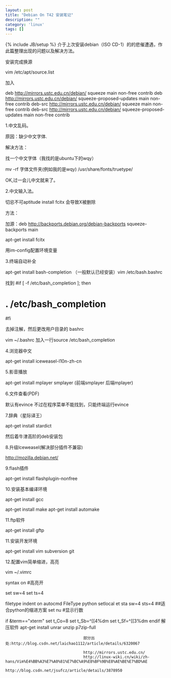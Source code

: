 ```yaml
---
layout: post
title: "Debian On T42 安装笔记"
description: "" 
category: 'linux'
tags: []
---
```

{% include JB/setup %}
介于上次安装debian（ISO CD-1）的的悲催遭遇，作此篇整理出现的问题以及解决方法。

安装完成换源

vim /etc/apt/source.list

加入

deb http://mirrors.ustc.edu.cn/debian/ squeeze main non-free contrib
deb http://mirrors.ustc.edu.cn/debian/ squeeze-proposed-updates main non-free contrib
deb-src http://mirrors.ustc.edu.cn/debian/ squeeze main non-free contrib
deb-src http://mirrors.ustc.edu.cn/debian/ squeeze-proposed-updates main non-free contrib

1.中文乱码。

原因：缺少中文字体.

解决方法：

找一个中文字体（我找的是ubuntu下的wqy）

mv -rf  字体文件夹(例如我的是wqy) /usr/share/fonts/truetype/

OK,过一会儿中文就来了。

 

 2.中文输入法。

 切忌不可aptitude install fcitx 会导致X被删除

 方法：

 加源：deb http://backports.debian.org/debian-backports squeeze-backports main

 apt-get install fcitx

 用im-config配置环境变量

 3.终端自动补全

 apt-get install bash-completion （一般默认已经安装）vim /etc/bash.bashrc

 找到
 #if [ -f /etc/bash_completion ]; then
 # . /etc/bash_completion
 #fi

 去掉注解，然后更改用户目录的 bashrc

 vim ~/.bashrc 加入一行source /etc/bash_completion

 4.浏览器中文

 apt-get install iceweasel-l10n-zh-cn

 5.影音播放

 apt-get install mplayer smplayer (前端smplayer 后端mplayer)

 6.文件查看(PDF)

 默认有evince 不过在程序菜单不能找到，只能终端运行evince

 7.辞典（星际译王）

 apt-get install stardict

 然后着牛津高阶的deb安装包

 8.升级lceweasel(解决部分插件不兼容)

 http://mozilla.debian.net/

 9.flash插件

 apt-get install flashplugin-nonfree

 10.安装基本编译环境

 apt-get install gcc

 apt-get install make
 apt-get install automake

 11.ftp软件

 apt-get install gftp

 11.安装开发环境

 apt-get install vim subversion git

 12.配置vim简单缩进，高亮

 vim ~/.vimrc

 syntax on #高亮开

 set sw=4
 set ts=4

 filetype indent on
 autocmd FileType python setlocal et sta sw=4 sts=4  ##适合python的缩进方案
 set nu #显示行数

 if &term=="xterm"
 set t_Co=8
              set t_Sb=^[[4%dm
                          set t_Sf=^[[3%dm
                                      endif
                                      解压软件
                                      apt-get install unrar unzip p7zip-full

                                      部分出处:http://blog.csdn.net/laichao1112/article/details/6320067

                                      http://mirrors.ustc.edu.cn/
                                      http://linux-wiki.cn/wiki/zh-hans/Vim%E4%BB%A3%E7%A0%81%E7%BC%A9%E8%BF%9B%E8%AE%BE%E7%BD%AE
                                      http://blog.csdn.net/jsufcz/article/details/3878950

                                       
